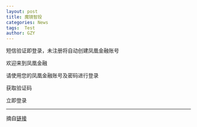```yaml
---
layout: post
title: 魔镜智投
categories: News
tags:  Test
author: GZY
---
```


短信验证即登录，未注册将自动创建凤凰金融账号

欢迎来到凤凰金融

请使用您的凤凰金融账号及密码进行登录









获取验证码

立即登录

*****

摘自[链接](https://www.fengjr.com/cn/act/201703-pc-mjzt.html)